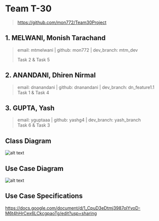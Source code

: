 # Team T-30
> https://github.com/mon772/Team30Project
## 1. MELWANI, Monish Tarachand
> email: mtmelwani | github: mon772 | dev_branch: mtm_dev
> 
> Task 2 & Task 5
## 2. ANANDANI, Dhiren Nirmal
> email: dnanandani | github: dnanandani | dev_branch: dn_feature1.1  
> Task 1 & Task 4
## 3. GUPTA, Yash
> email: yguptaaa | github: yashg4 | dev_branch: yash_branch  
> Task 6 & Task 3
## Class Diagram  
![alt text](https://user-images.githubusercontent.com/62801663/113421967-8490f200-93fe-11eb-8857-4e471c858ad1.jpg)
## Use Case Diagram  
![alt text](https://user-images.githubusercontent.com/62801663/113421994-94103b00-93fe-11eb-83de-373d1e3bd6f6.jpg)  
## Use Case Specifications  
https://docs.google.com/document/d/1_CpuD3eDtmj3987olYvoD-M6t4hHrCex6LCkcgpaoTg/edit?usp=sharing


